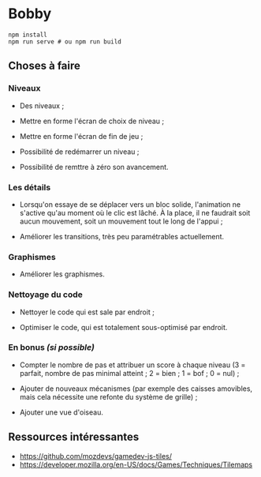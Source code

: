 # Bobby

```
npm install
npm run serve # ou npm run build
```

## Choses à faire

### Niveaux

- Des niveaux ;

- Mettre en forme l'écran de choix de niveau ;

- Mettre en forme l'écran de fin de jeu ;

- Possibilité de redémarrer un niveau ;

- Possibilité de remttre à zéro son avancement.

### Les détails

- Lorsqu'on essaye de se déplacer vers un bloc solide, l'animation ne s'active
  qu'au moment où le clic est lâché. À la place, il ne faudrait soit aucun
  mouvement, soit un mouvement tout le long de l'appui ;

- Améliorer les transitions, très peu paramétrables actuellement.

### Graphismes

- Améliorer les graphismes.

### Nettoyage du code

- Nettoyer le code qui est sale par endroit ;

- Optimiser le code, qui est totalement sous-optimisé par endroit.

### En bonus *(si possible)*

- Compter le nombre de pas et attribuer un score à chaque niveau (3 = parfait,
  nombre de pas minimal atteint ; 2 = bien ; 1 = bof ; 0 = nul) ;

- Ajouter de nouveaux mécanismes (par exemple des caisses amovibles, mais cela
  nécessite une refonte du système de grille) ;

- Ajouter une vue d'oiseau.

## Ressources intéressantes

- https://github.com/mozdevs/gamedev-js-tiles/
- https://developer.mozilla.org/en-US/docs/Games/Techniques/Tilemaps
